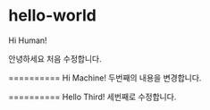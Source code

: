 hello-world
===========

Hi Human!

안녕하세요 처음 수정합니다.

==========
Hi Machine!
두번째의 내용을 변경합니다.


==========
Hello Third!
세번째로 수정합니다.